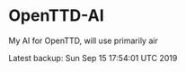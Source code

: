# OpenTTD-AI
My AI for OpenTTD, will use primarily air

Latest backup: Sun Sep 15 17:54:01 UTC 2019
